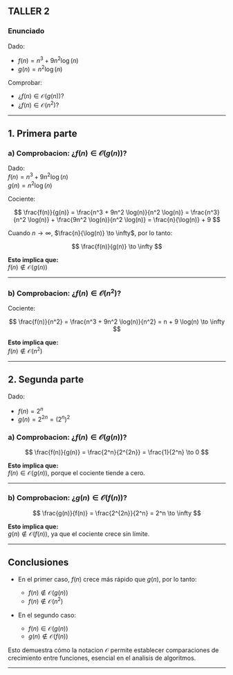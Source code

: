 ## TALLER 2

### Enunciado

Dado:

- $f(n) = n^3 + 9n^2 \log(n)$  
- $g(n) = n^2 \log(n)$

Comprobar:

- ¿$f(n) \in \mathcal{O}(g(n))$?
- ¿$f(n) \in \mathcal{O}(n^2)$?

---

## 1. Primera parte

### a) Comprobacion: ¿$f(n) \in \mathcal{O}(g(n))$?

Dado:  
$f(n) = n^3 + 9n^2 \log(n)$  
$g(n) = n^2 \log(n)$

Cociente:

$$
\frac{f(n)}{g(n)} = \frac{n^3 + 9n^2 \log(n)}{n^2 \log(n)} = \frac{n^3}{n^2 \log(n)} + \frac{9n^2 \log(n)}{n^2 \log(n)} = \frac{n}{\log(n)} + 9
$$

Cuando $n \to \infty$, $\frac{n}{\log(n)} \to \infty$, por lo tanto:

$$
\frac{f(n)}{g(n)} \to \infty
$$

**Esto implica que:**  
$f(n) \notin \mathcal{O}(g(n))$

---

### b) Comprobacion: ¿$f(n) \in \mathcal{O}(n^2)$?

Cociente:

$$
\frac{f(n)}{n^2} = \frac{n^3 + 9n^2 \log(n)}{n^2} = n + 9 \log(n) \to \infty
$$

**Esto implica que:**  
$f(n) \notin \mathcal{O}(n^2)$

---

## 2. Segunda parte

Dado:

- $f(n) = 2^n$
- $g(n) = 2^{2n} = (2^n)^2$

### a) Comprobacion: ¿$f(n) \in \mathcal{O}(g(n))$?

$$
\frac{f(n)}{g(n)} = \frac{2^n}{2^{2n}} = \frac{1}{2^n} \to 0
$$

**Esto implica que:**  
$f(n) \in \mathcal{O}(g(n))$, porque el cociente tiende a cero.

---

### b) Comprobacion: ¿$g(n) \in \mathcal{O}(f(n))$?

$$
\frac{g(n)}{f(n)} = \frac{2^{2n}}{2^n} = 2^n \to \infty
$$

**Esto implica que:**  
$g(n) \notin \mathcal{O}(f(n))$, ya que el cociente crece sin límite.

---

## Conclusiones

- En el primer caso, $f(n)$ crece más rápido que $g(n)$, por lo tanto:
  - $f(n) \notin \mathcal{O}(g(n))$
  - $f(n) \notin \mathcal{O}(n^2)$

- En el segundo caso:
  - $f(n) \in \mathcal{O}(g(n))$
  - $g(n) \notin \mathcal{O}(f(n))$

Esto demuestra cómo la notacion $\mathcal{O}$ permite establecer comparaciones de crecimiento entre funciones, esencial en el analisis de algoritmos.

---
